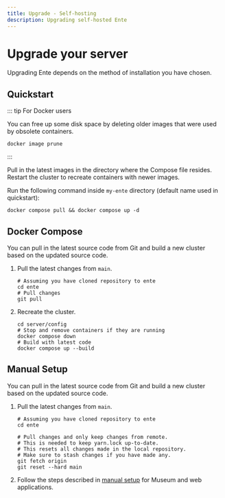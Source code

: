 ```yaml
---
title: Upgrade - Self-hosting
description: Upgrading self-hosted Ente
---
```


# Upgrade your server

Upgrading Ente depends on the method of installation you have chosen.

## Quickstart

::: tip For Docker users

You can free up some disk space by deleting older images that were used by
obsolete containers.

```shell
docker image prune
```

:::

Pull in the latest images in the directory where the Compose file resides.
Restart the cluster to recreate containers with newer images.

Run the following command inside `my-ente` directory (default name used in
quickstart):

```shell
docker compose pull && docker compose up -d
```

## Docker Compose

You can pull in the latest source code from Git and build a new cluster based on
the updated source code.

1. Pull the latest changes from `main`.

    ```shell
    # Assuming you have cloned repository to ente
    cd ente
    # Pull changes
    git pull
    ```

2. Recreate the cluster.
    ```shell
    cd server/config
    # Stop and remove containers if they are running
    docker compose down
    # Build with latest code
    docker compose up --build
    ```

## Manual Setup

You can pull in the latest source code from Git and build a new cluster based on
the updated source code.

1. Pull the latest changes from `main`.

    ```shell
    # Assuming you have cloned repository to ente
    cd ente

    # Pull changes and only keep changes from remote.
    # This is needed to keep yarn.lock up-to-date.
    # This resets all changes made in the local repository.
    # Make sure to stash changes if you have made any.
    git fetch origin
    git reset --hard main
    ```

2. Follow the steps described in
   [manual setup](/self-hosting/installation/manual#step-3-configure-web-application)
   for Museum and web applications.
